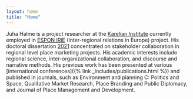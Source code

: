 ```yaml
---
layout: home
title: "Home"
---
```


Juha Halme is a project researcher at the [Karelian Institute](https://www.uef.fi/en/unit/karelian-institute) currently employed in [ESPON IRiE](https://www.espon.eu/programme/projects/espon-2020/applied-research/interregional-relations-europe) (Inter-regional relations in Europe) project. His doctoral dissertation [2021](https://erepo.uef.fi/handle/123456789/23804) concentrated on stakeholder collaboration in regional level place marketing projects. His academic interests include regional science, inter-organizational collaboration, and discourse and narrative methods. His previous work has been presented at various [international conferences]({% link _includes/publications.html %}) and published in journals, such as Environment and planning C: Politics and Space, Qualitative Market Research, Place Branding and Public Diplomacy, and Journal of Place Management and Development.

